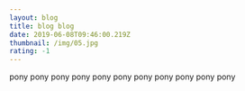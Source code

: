 ```yaml
---
layout: blog
title: blog blog
date: 2019-06-08T09:46:00.219Z
thumbnail: /img/05.jpg
rating: -1
---
```

pony pony pony pony pony pony pony pony pony pony pony
